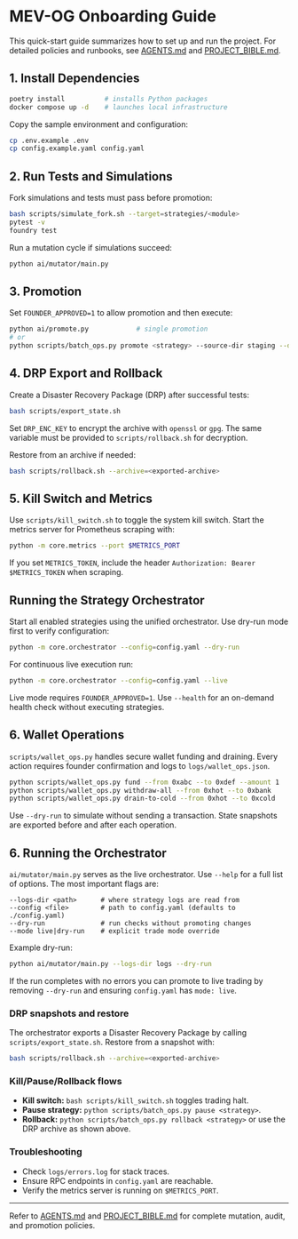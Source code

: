 # MEV-OG Onboarding Guide

This quick-start guide summarizes how to set up and run the project. For detailed policies and runbooks, see [AGENTS.md](../AGENTS.md) and [PROJECT_BIBLE.md](../PROJECT_BIBLE.md).

## 1. Install Dependencies

```bash
poetry install          # installs Python packages
docker compose up -d    # launches local infrastructure
```

Copy the sample environment and configuration:

```bash
cp .env.example .env
cp config.example.yaml config.yaml
```

## 2. Run Tests and Simulations

Fork simulations and tests must pass before promotion:

```bash
bash scripts/simulate_fork.sh --target=strategies/<module>
pytest -v
foundry test
```

Run a mutation cycle if simulations succeed:

```bash
python ai/mutator/main.py
```

## 3. Promotion

Set `FOUNDER_APPROVED=1` to allow promotion and then execute:

```bash
python ai/promote.py            # single promotion
# or
python scripts/batch_ops.py promote <strategy> --source-dir staging --dest-dir active
```

## 4. DRP Export and Rollback

Create a Disaster Recovery Package (DRP) after successful tests:

```bash
bash scripts/export_state.sh
```

Set `DRP_ENC_KEY` to encrypt the archive with `openssl` or `gpg`. The same
variable must be provided to `scripts/rollback.sh` for decryption.

Restore from an archive if needed:

```bash
bash scripts/rollback.sh --archive=<exported-archive>
```

## 5. Kill Switch and Metrics

Use `scripts/kill_switch.sh` to toggle the system kill switch. Start the metrics
server for Prometheus scraping with:

```bash
python -m core.metrics --port $METRICS_PORT
```
If you set `METRICS_TOKEN`, include the header
`Authorization: Bearer $METRICS_TOKEN` when scraping.

## Running the Strategy Orchestrator

Start all enabled strategies using the unified orchestrator. Use dry-run mode
first to verify configuration:

```bash
python -m core.orchestrator --config=config.yaml --dry-run
```

For continuous live execution run:

```bash
python -m core.orchestrator --config=config.yaml --live
```

Live mode requires `FOUNDER_APPROVED=1`. Use `--health` for an on-demand health
check without executing strategies.

## 6. Wallet Operations

`scripts/wallet_ops.py` handles secure wallet funding and draining. Every action
requires founder confirmation and logs to `logs/wallet_ops.json`.

```bash
python scripts/wallet_ops.py fund --from 0xabc --to 0xdef --amount 1
python scripts/wallet_ops.py withdraw-all --from 0xhot --to 0xbank
python scripts/wallet_ops.py drain-to-cold --from 0xhot --to 0xcold
```

Use `--dry-run` to simulate without sending a transaction. State snapshots are
exported before and after each operation.

## 6. Running the Orchestrator

`ai/mutator/main.py` serves as the live orchestrator. Use `--help` for a full
list of options. The most important flags are:

```
--logs-dir <path>      # where strategy logs are read from
--config <file>        # path to config.yaml (defaults to ./config.yaml)
--dry-run              # run checks without promoting changes
--mode live|dry-run    # explicit trade mode override
```

Example dry-run:

```bash
python ai/mutator/main.py --logs-dir logs --dry-run
```

If the run completes with no errors you can promote to live trading by removing
`--dry-run` and ensuring `config.yaml` has `mode: live`.

### DRP snapshots and restore

The orchestrator exports a Disaster Recovery Package by calling
`scripts/export_state.sh`. Restore from a snapshot with:

```bash
bash scripts/rollback.sh --archive=<exported-archive>
```

### Kill/Pause/Rollback flows

* **Kill switch:** `bash scripts/kill_switch.sh` toggles trading halt.
* **Pause strategy:** `python scripts/batch_ops.py pause <strategy>`.
* **Rollback:** `python scripts/batch_ops.py rollback <strategy>` or use the DRP
  archive as shown above.

### Troubleshooting

* Check `logs/errors.log` for stack traces.
* Ensure RPC endpoints in `config.yaml` are reachable.
* Verify the metrics server is running on `$METRICS_PORT`.


---

Refer to [AGENTS.md](../AGENTS.md) and [PROJECT_BIBLE.md](../PROJECT_BIBLE.md) for
complete mutation, audit, and promotion policies.
